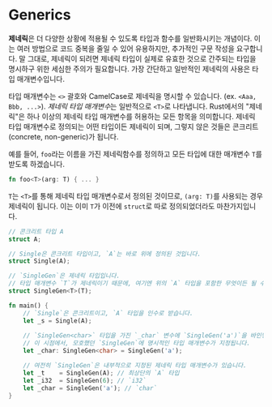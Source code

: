 # Generics

**제네릭**은 더 다양한 상황에 적용될 수 있도록 타입과 함수를 일반화시키는 개념이다. 이는 여러 방법으로 코드 중복을 줄일 수 있어 유용하지만, 추가적인 구문 작성을 요구합니다. 말 그대로, 제네릭이 되려면 제네릭 타입이 실제로 유효한 것으로 간주되는 타입을 명시하구 위한 세심한 주의가 필요합니다. 가장 간단하고 일반적인 제네릭의 사용은 타입 매개변수입니다.

타입 매개변수는 `<>` 괄호와 CamelCase로 제네릭을 명시할 수 있습니다. (ex. `<Aaa, Bbb, ...>`). *제네릭 타입 매개변수*는 일반적으로 `<T>`로 나타냅니다. Rust에서의 "제네릭"은 하나 이상의 제네릭 타입 매개변수를 허용하는 모든 항목을 의미합니다. 제네릭 타입 매개변수로 정의되는 어떤 타입이든 제네릭이 되며, 그렇지 않은 것들은 콘크리트(concrete, non-generic)가 됩니다.

예를 들어, `foo`라는 이름을 가진 제네릭함수를 정의하고 모든 타입에 대한 매개변수 `T`를 받도록 하겠습니다.

```rust
fn foo<T>(arg: T) { ... }
```

`T`는 `<T>`를 통해 제네릭 타입 매개변수로서 정의된 것이므로, `(arg: T)`를 사용되는 경우 제네릭이 됩니다. 이는 이미 `T`가 이전에 `struct`로 따로 정의되었더라도 마찬가지입니다.

```rust
// 콘크리트 타입 A
struct A;

// Single은 콘크리트 타입이고, `A`는 바로 위에 정의된 것입니다.
struct Single(A);

// `SingleGen`은 제네릭 타입입니다.
// 타입 매개변수 `T`가 제네릭이기 때문에, 여기엔 위의 `A` 타입을 포함한 무엇이든 될 수 있습니다.
struct SingleGen<T>(T);

fn main() {
    // `Single`은 콘크리트이고, `A` 타입을 인수로 받습니다.
    let _s = Single(A);
    
    // `SingleGen<char>` 타입을 가진 `_char` 변수에 `SingleGen('a')`을 바인딩합니다.
    // 이 시점에서, 모호했던 `SingleGen`에 명시적인 타입 매개변수가 지정됩니다.
    let _char: SingleGen<char> = SingleGen('a');

    // 여전히 `SingleGen`은 내부적으로 지정된 제네릭 타입 매개변수가 있습니다.
    let _t    = SingleGen(A); // 최상단의 `A` 타입
    let _i32  = SingleGen(6); // `i32`
    let _char = SingleGen('a'); // `char`
}
```